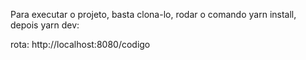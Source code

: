 Para executar o projeto, basta clona-lo, rodar o comando yarn install, depois yarn dev:

rota:
http://localhost:8080/codigo
